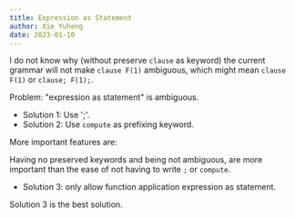 ```yaml
---
title: Expression as Statement
author: Xie Yuheng
date: 2023-01-10
---
```


I do not know why (without preserve `clause` as keyword)
the current grammar will not make `clause F(1)` ambiguous,
which might mean `clause F(1)` or `clause; F(1);`.

Problem: "expression as statement" is ambiguous.

- Solution 1: Use ';'.
- Solution 2: Use `compute` as prefixing keyword.

More important features are:

Having no preserved keywords and being not ambiguous,
are more important than the ease of
not having to write `;` or `compute`.

- Solution 3: only allow function application expression as statement.

Solution 3 is the best solution.
